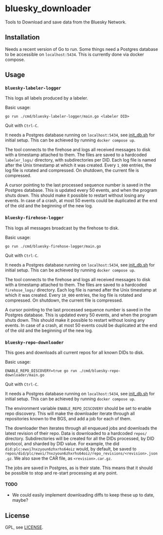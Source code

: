 # bluesky_downloader

Tools to Download and save data from the Bluesky Network.

## Installation

Needs a recent version of Go to run.
Some things need a Postgres database to be accessible on `localhost:5434`.
This is currently done via docker compose.

## Usage

### `bluesky-labeler-logger`

This logs all labels produced by a labeler.

Basic usage:
```
go run ./cmd/bluesky-labeler-logger/main.go <labeler DID>
```
Quit with `Ctrl-C`.

It needs a Postgres database running on `localhost:5434`, see [init_db.sh](init_db.sh) for initial setup.
This can be achieved by running `docker compose up`.

The tool connects to the firehose and logs all received messages to disk with a timestamp attached to them.
The files are saved to a hardcoded `labeler_logs/` directory, with subdirectories per DID.
Each log file is named after the Unix timestamp at which it was created.
Every `1_000` entries, the log file is rotated and compressed.
On shutdown, the current file is compressed.

A cursor pointing to the last processed sequence number is saved in the Postgres database.
This is updated every 50 events, and when the program shuts down.
This should make it possible to restart without losing any events.
In case of a crash, at most 50 events could be duplicated at the end of the old and the beginning of the new log.

### `bluesky-firehose-logger`

This logs all messages broadcast by the firehose to disk.

Basic usage:
```
go run ./cmd/bluesky-firehose-logger/main.go
```
Quit with `Ctrl-C`.

It needs a Postgres database running on `localhost:5434`, see [init_db.sh](init_db.sh) for initial setup.
This can be achieved by running `docker compose up`.

The tool connects to the firehose and logs all received messages to disk with a timestamp attached to them.
The files are saved to a hardcoded `firehose_logs/` directory.
Each log file is named after the Unix timestamp at which it was created.
Every `10_000` entries, the log file is rotated and compressed.
On shutdown, the current file is compressed.

A cursor pointing to the last processed sequence number is saved in the Postgres database.
This is updated every 50 events, and when the program shuts down.
This should make it possible to restart without losing any events.
In case of a crash, at most 50 events could be duplicated at the end of the old and the beginning of the new log.

### `bluesky-repo-downloader`

This goes and downloads all current repos for all known DIDs to disk.

Basic usage:
```
ENABLE_REPO_DISCOVERY=true go run ./cmd/bluesky-repo-downloader/main.go
```
Quit with `Ctrl-C`.

It needs a Postgres database running on `localhost:5434`, see [init_db.sh](init_db.sh) for initial setup.
This can be achieved by running `docker compose up`.

The environment variable `ENABLE_REPO_DISCOVERY` should be set to enable repo discovery.
This will make the downloader iterate through all repositories known to the BGS, and add a job for each of them.

The downloader then iterates through all enqueued jobs and downloads the latest revision of their repo.
Data is downloaded to a hardcoded `repos/` directory.
Subdirectories will be created for all the DIDs processed, by DID protocol, and sharded by DID value.
For example, the did `did:plc:ewvi7nxzyoun6zhxrhs64oiz` would, by default, be saved to
`repos/did/plc/ewvi/7nxzyoun6zhxrhs64oiz/repo_revisions/<revision>.json.gz`.
We also save the CAR file, as `<revision>.car.gz`.

The jobs are saved in Postgres, as is their state.
This means that it should be possible to stop and re-start processing at any point.

#### TODO

- We could easily implement downloading diffs to keep these up to date, maybe?

## License

GPL, see [LICENSE](LICENSE).